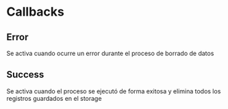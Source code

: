 # Callbacks

## Error

Se activa cuando ocurre un error durante el proceso de borrado de datos

## Success

Se activa cuando el proceso se ejecutó de forma exitosa y elimina todos los registros guardados en el storage 

